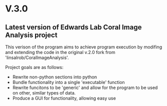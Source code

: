 V.3.0
===================
Latest version of Edwards Lab Coral Image Analysis project
-------------------
This verison of the program aims to achieve program execution by modifing and extending the code in the original v.2.0 fork from 'linsalrob/CoralImageAnalysis'.

Project goals are as follows:
- Rewrite non-python sections into python
- Bundle functionality into a single 'executable' function
- Rewrite funcitons to be 'generic' and allow for the program to be used on other, similar types of data.
- Produce a GUI for functionality, allowing easy use
